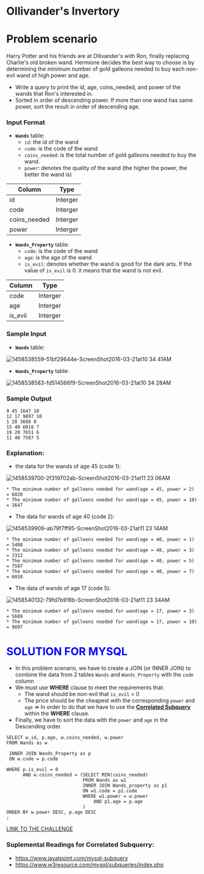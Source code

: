 # Ollivander's Invertory

# Problem scenario

Harry Potter and his friends are at Ollivander's with Ron, finally replacing Charlie's old broken wand.
Hermione decides the best way to choose is by determining the minimum number of gold galleons needed to buy each non-evil wand of high power and age.
- Write a query to print the id, age, coins_needed, and power of the wands that Ron's interested in.
- Sorted in order of descending power. If more than one wand has same power, sort the result in order of descending age.

### Input Format

* **`Wands`** table:
    * `id`: the id of the wand
    * `code`: is the code of the wand
    * `coins_needed`: is the total number of gold galleons needed to buy the wand.
    * `power`: denotes the quality of the wand (the higher the power, the better the wand is)
    
|<strong>Column<strong>| <strong>Type<strong>|
|-------------|---------------|
|id| Interger| 
|code| Interger| 
|coins_needed| Interger| 
|power| Interger| 


* **`Wands_Property`** table:
    * `code`: is the code of the wand
    * `age`: is the age of the wand
    * `is_evil`: denotes whether the wand is good for the dark arts. If the value of `is_evil` is 0. it means that the wand is not evil. 

|<strong>Column<strong>| <strong>Type<strong>|
|-------------|---------------|
|code| Interger| 
|age| Interger| 
|is_evil| Interger|
    
    
### Sample Input

- **`Wands`** table:
    
![1458538559-51bf29644e-ScreenShot2016-03-21at10 34 41AM](https://user-images.githubusercontent.com/70767722/123890325-053f8b80-d925-11eb-9e29-05dc2a05b5af.png)
   
- **`Wands_Property`** table:
    
![1458538583-fd514566f9-ScreenShot2016-03-21at10 34 28AM](https://user-images.githubusercontent.com/70767722/123890338-0a043f80-d925-11eb-9d58-879eb90bf598.png)
   
### Sample Output
    
```
9 45 1647 10
12 17 9897 10
1 20 3688 8
15 40 6018 7
19 20 7651 6
11 40 7587 5
```
    
### Explanation:

- the data for the wands of age 45 (code 1):
   
![1458539700-2f319702ab-ScreenShot2016-03-21at11 23 06AM](https://user-images.githubusercontent.com/70767722/123890367-15f00180-d925-11eb-8943-afaac76e41b9.png)
   
    * The minimum number of galleons needed for wand(age = 45, power = 2)  = 6020
    * The minimum number of galleons needed for wand(age = 45, power = 10)  = 1647
    
- The data for wands of age 40 (code 2):
   
![1458539909-ab79f7ff95-ScreenShot2016-03-21at11 23 14AM](https://user-images.githubusercontent.com/70767722/123890387-1dafa600-d925-11eb-8c00-027f491982ad.png)
   
    * The minimum number of galleons needed for wand(age = 40, power = 1)  = 5408
    * The minimum number of galleons needed for wand(age = 40, power = 3)  = 3312
    * The minimum number of galleons needed for wand(age = 40, power = 5)  = 7587
    * The minimum number of galleons needed for wand(age = 40, power = 7)  = 6018

- The data of wands of age 17 (code 5):
   
![1458540132-79fd7b916b-ScreenShot2016-03-21at11 23 34AM](https://user-images.githubusercontent.com/70767722/123890418-2a33fe80-d925-11eb-965c-6b9ac077d507.png)
   
    * The minimum number of galleons needed for wand(age = 17, power = 3)  = 5689
    * The minimum number of galleons needed for wand(age = 17, power = 10) = 9897


# <span style="color:blue">SOLUTION FOR MYSQL</span>
    
- In this problem scenario, we have to create a JOIN (or INNER JOIN) to combine the data from 2 tables `Wands` and `Wands_Property` with the `code` column
- We must use **WHERE** clause to meet the requirements that:
    * The wand should be non-evil that `is_evil` = 0
    * The price should be the cheapest with the corresponding `power` and `age`
=> In order to do that we have to use the **[Correlated Subquery](https://dev.mysql.com/doc/refman/8.0/en/correlated-subqueries.html)** within the **WHERE** clause.
- Finally, we have to sort the data with the `power` and `age` in the Descending order.
    
```mysql
SELECT w.id, p.age, w.coins_needed, w.power
FROM Wands as w

 INNER JOIN Wands_Property as p
 ON w.code = p.code

WHERE p.is_evil = 0
      AND w.coins_needed = (SELECT MIN(coins_needed) 
                            FROM Wands as w1
                            INNER JOIN Wands_property as p1
                            ON w1.code = p1.code
                            WHERE w1.power = w.power
                                AND p1.age = p.age
                            )
ORDER BY w.power DESC, p.age DESC
;
```
   
   [LINK TO THE CHALLENGE](https://www.hackerrank.com/challenges/harry-potter-and-wands/problem)
    
### Suplemental Readings for Correlated Subquerry:
* https://www.javatpoint.com/mysql-subquery
* https://www.w3resource.com/mysql/subqueries/index.php


